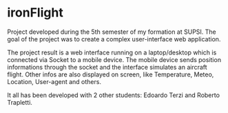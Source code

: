 # ironFlight

Project developed during the 5th semester of my formation at SUPSI.
The goal of the project was to create a complex user-interface web application.

The project result is a web interface running on a laptop/desktop which is connected via Socket to a mobile device.
The mobile device sends position informations through the socket and the interface simulates an aircraft flight.
Other infos are also displayed on screen, like Temperature, Meteo, Location, User-agent and others.

It all has been developed with 2 other students: Edoardo Terzi and Roberto Trapletti.
